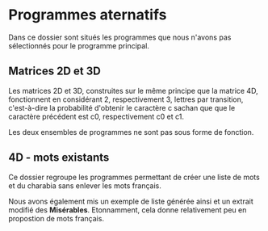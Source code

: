 # Programmes aternatifs

Dans ce dossier sont situés les programmes que nous n'avons pas sélectionnés pour le programme principal.

## Matrices 2D et 3D
Les matrices 2D et 3D, construites sur le même principe que la matrice 4D, fonctionnent en considérant 2, respectivement 3, lettres par transition, c'est-à-dire la probabilité d'obtenir le caractère c sachan que que le caractère précédent est c0, respectivement c0 et c1.

Les deux ensembles de programmes ne sont pas sous forme de fonction.

## 4D - mots existants
Ce dossier regroupe les programmes permettant de créer une liste de mots et du charabia sans enlever les mots français.

Nous avons également mis un exemple de liste générée ainsi et un extrait modifié des **Misérables**. Etonnamment, cela donne relativement peu en propostion de mots français.
